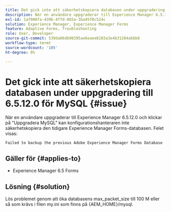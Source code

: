 ```yaml
---
title: Det gick inte att säkerhetskopiera databasen under uppgradering till 6.5.12.0 för MySQL.
description: När en användare uppgraderar till Experience Manager 6.5.12.0 och klickar på "Uppgradera MySQL" kan konfigurationshanteraren inte säkerhetskopiera den tidigare Experience Manager Forms-databasen.
exl-id: 1af000fa-439b-4ffd-8b5a-3ba45f0c524c
solution: Experience Manager, Experience Manager Forms
feature: Adaptive Forms, Troubleshooting
role: User, Developer
source-git-commit: 539da06db98395ae6eaee8103a3e4b31204abbb8
workflow-type: tm+mt
source-wordcount: '105'
ht-degree: 0%

---
```


# Det gick inte att säkerhetskopiera databasen under uppgradering till 6.5.12.0 för MySQL {#issue}

När en användare uppgraderar till Experience Manager 6.5.12.0 och klickar på &quot;Uppgradera MySQL&quot; kan konfigurationshanteraren inte säkerhetskopiera den tidigare Experience Manager Forms-databasen. Felet visas:

`Failed to backup the previous Adobe Experience Manager Forms Database`


## Gäller för {#applies-to}

* Experience Manager 6.5 Forms

## Lösning {#solution}

Lös problemet genom att öka databasens max_packet_size till 100 M eller så som krävs i filen my.ini som finns på {AEM_HOME}/mysql.
